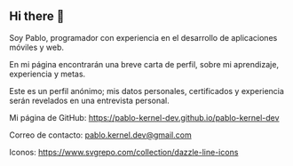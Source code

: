 ## Hi there 👋

Soy Pablo, programador con experiencia en el desarrollo de aplicaciones móviles y web.

En mi página encontrarán una breve carta de perfil, sobre mi aprendizaje, experiencia y metas.

Este es un perfil anónimo; mis datos personales, certificados y experiencia serán revelados en una entrevista personal.

Mi página de GitHub: https://pablo-kernel-dev.github.io/pablo-kernel-dev

Correo de contacto: pablo.kernel.dev@gmail.com

Iconos: https://www.svgrepo.com/collection/dazzle-line-icons

<!--
**pablo-kernel-dev/pablo-kernel-dev** is a ✨ _special_ ✨ repository because its `README.md` (this file) appears on your GitHub profile.

Here are some ideas to get you started:

- 🔭 I’m currently working on ...
- 🌱 I’m currently learning ...
- 👯 I’m looking to collaborate on ...
- 🤔 I’m looking for help with ...
- 💬 Ask me about ...
- 📫 How to reach me: ...
- 😄 Pronouns: ...
- ⚡ Fun fact: ...
-->
